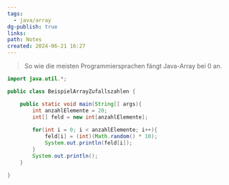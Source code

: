 ```yaml
---
tags:
  - java/array
dg-publish: true
links: 
path: Notes
created: 2024-06-21 16:27
---
```

> So wie die meisten Programmiersprachen fängt Java-Array bei 0 an.

```java
import java.util.*;

public class BeispielArrayZufallszahlen {

	public static void main(String[] args){
		int anzahlElemente = 20;
		int[] feld = new int[anzahlElemente];
		
		for(int i = 0; i < anzahlElemente; i++){
			feld[i] = (int)(Math.random() * 10);
			System.out.println(feld[i]);
		}
		System.out.println();
	}

}
```